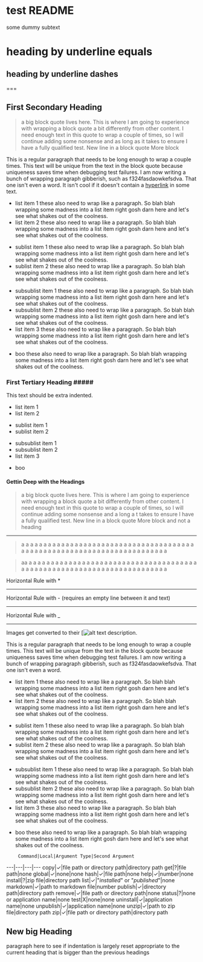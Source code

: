# test README
some dummy subtext

heading by underline equals
=

heading by underline dashes
-

===

## First Secondary Heading
>a big block quote lives here. This is where I am going to experience with wrapping a block quote a bit differently from other content.  I need enough text in this quote to wrap a couple of times, so I will continue adding some nonsense and as long as it takes to ensure I have a fully qualified test.
New line in a block quote
More block

This is a regular paragraph that needs to be long enough to wrap a couple times.  This text will be unique from the text in the block quote because uniqueness saves time when debugging test failures.  I am now writing a bunch of wrapping paragraph gibberish, such as f324fasdaowkefsdva.  That one isn't even a word.  It isn't cool if it doesn't contain a [hyperlink](http://tonowhwere.nothing) in some text.

* list item 1 these also need to wrap like a paragraph. So blah blah wrapping some madness into a list item right gosh darn here and let's see what shakes out of the coolness.
* list item 2 these also need to wrap like a paragraph. So blah blah wrapping some madness into a list item right gosh darn here and let's see what shakes out of the coolness.
 - sublist item 1 these also need to wrap like a paragraph. So blah blah wrapping some madness into a list item right gosh darn here and let's see what shakes out of the coolness.
 - sublist item 2 these also need to wrap like a paragraph. So blah blah wrapping some madness into a list item right gosh darn here and let's see what shakes out of the coolness.
  * subsublist item 1 these also need to wrap like a paragraph. So blah blah wrapping some madness into a list item right gosh darn here and let's see what shakes out of the coolness.
  * subsublist item 2 these also need to wrap like a paragraph. So blah blah wrapping some madness into a list item right gosh darn here and let's see what shakes out of the coolness.
* list item 3 these also need to wrap like a paragraph. So blah blah wrapping some madness into a list item right gosh darn here and let's see what shakes out of the coolness.
 - boo these also need to wrap like a paragraph. So blah blah wrapping some madness into a list item right gosh darn here and let's see what shakes out of the coolness.

### First Tertiary Heading \#####
This text should be extra indented.

* list item 1
* list item 2
 - sublist item 1
 - sublist item 2
  * subsublist item 1
  * subsublist item 2
* list item 3
 - boo

#### Gettin Deep with the Headings

>a big block quote lives here. This is where I am going to experience with wrapping a block quote a bit differently from other content.  I need enough text in this quote to wrap a couple of times, so I will continue adding some nonsense and a long a t takes to ensure I have a fully qualified test.
New line in a block quote
More block and not a heading
---

> a a a a a a a a a a a a a a a a a a a a a a a a a a a a a a a a a a a a a a a a a a a a a a a a a a a a a a a a a a a a a a a a a a a a a a a a

> aa a a a a a a a a a a a a a a a a a a a a a a a a a a a a a a a a a a a a a a a a a a a a a a a a a a a a a a a a a a a a a a a a a a a a a a a

Horizontal Rule with *
* * *

Horizontal Rule with - (requires an empty line between it and text)

- - -

Horizontal Rule with _
_ _ _

Images get converted to their [![alt text description](https://hyperlink).

This is a regular paragraph that needs to be long enough to wrap a couple times.  This text will be unique from the text in the block quote because uniqueness saves time when debugging test failures.  I am now writing a bunch of wrapping paragraph gibberish, such as f324fasdaowkefsdva.  That one isn't even a word.

* list item 1 these also need to wrap like a paragraph. So blah blah wrapping some madness into a list item right gosh darn here and let's see what shakes out of the coolness.
* list item 2 these also need to wrap like a paragraph. So blah blah wrapping some madness into a list item right gosh darn here and let's see what shakes out of the coolness.
 - sublist item 1 these also need to wrap like a paragraph. So blah blah wrapping some madness into a list item right gosh darn here and let's see what shakes out of the coolness.
 - sublist item 2 these also need to wrap like a paragraph. So blah blah wrapping some madness into a list item right gosh darn here and let's see what shakes out of the coolness.
  * subsublist item 1 these also need to wrap like a paragraph. So blah blah wrapping some madness into a list item right gosh darn here and let's see what shakes out of the coolness.
  * subsublist item 2 these also need to wrap like a paragraph. So blah blah wrapping some madness into a list item right gosh darn here and let's see what shakes out of the coolness.
* list item 3 these also need to wrap like a paragraph. So blah blah wrapping some madness into a list item right gosh darn here and let's see what shakes out of the coolness.
 - boo these also need to wrap like a paragraph. So blah blah wrapping some madness into a list item right gosh darn here and let's see what shakes out of the coolness.

        Command|Local|Argument Type|Second Argument
 ---|---|---|---
 copy|✓|file path or directory path|directory path
 get|?|file path|none
 global|✓|none|none
 hash|✓|file path|none
 help|✓|number|none
 install|?|zip file|directory path
 list|✓|"*installed*" or "*published*"|none
 markdown|✓|path to markdown file|number
 publish|✓|directory path|directory path
 remove|✓|file path or directory path|none
 status|?|none or application name|none
 test|X|none|none
 uninstall|✓|application name|none
 unpublish|✓|application name|none
 unzip|✓|path to zip file|directory path
 zip|✓|file path or directory path|directory path

## New big Heading
paragraph here to see if indentation is largely reset appropriate to the current heading that is bigger than the previous headings
